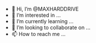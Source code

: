 - 👋 Hi, I’m @MAXHARDDRIVE
- 👀 I’m interested in ...
- 🌱 I’m currently learning ...
- 💞️ I’m looking to collaborate on ...
- 📫 How to reach me ...

<!---
MAXHARDDRIVE/MAXHARDDRIVE is a ✨ special ✨ repository because its `README.md` (this file) appears on your GitHub profile.
You can click the Preview link to take a look at your changes.
--->
